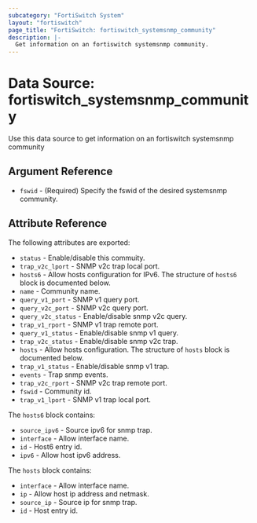 ```yaml
---
subcategory: "FortiSwitch System"
layout: "fortiswitch"
page_title: "FortiSwitch: fortiswitch_systemsnmp_community"
description: |-
  Get information on an fortiswitch systemsnmp community.
---
```


# Data Source: fortiswitch_systemsnmp_community
Use this data source to get information on an fortiswitch systemsnmp community

## Argument Reference

* `fswid` - (Required) Specify the fswid of the desired systemsnmp community.

## Attribute Reference

The following attributes are exported:

* `status` - Enable/disable this commuity.
* `trap_v2c_lport` - SNMP v2c trap local port.
* `hosts6` - Allow hosts configuration for IPv6. The structure of `hosts6` block is documented below.
* `name` - Community name.
* `query_v1_port` - SNMP v1 query port.
* `query_v2c_port` - SNMP v2c query port.
* `query_v2c_status` - Enable/disable snmp v2c query.
* `trap_v1_rport` - SNMP v1 trap remote port.
* `query_v1_status` - Enable/disable snmp v1 query.
* `trap_v2c_status` - Enable/disable snmp v2c trap.
* `hosts` - Allow hosts configuration. The structure of `hosts` block is documented below.
* `trap_v1_status` - Enable/disable snmp v1 trap.
* `events` - Trap snmp events.
* `trap_v2c_rport` - SNMP v2c trap remote port.
* `fswid` - Community id.
* `trap_v1_lport` - SNMP v1 trap local port.

The `hosts6` block contains:

* `source_ipv6` - Source ipv6 for snmp trap.
* `interface` - Allow interface name.
* `id` - Host6 entry id.
* `ipv6` - Allow host ipv6 address.

The `hosts` block contains:

* `interface` - Allow interface name.
* `ip` - Allow host ip address and netmask.
* `source_ip` - Source ip for snmp trap.
* `id` - Host entry id.

